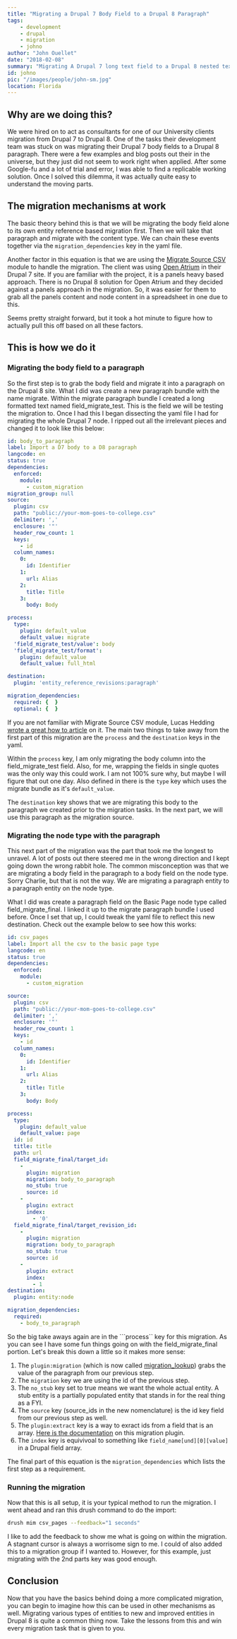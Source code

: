 ```yaml
---
title: "Migrating a Drupal 7 Body Field to a Drupal 8 Paragraph"
tags:
    - development
    - drupal
    - migration
    - johno
author: "John Ouellet"
date: "2018-02-08"
summary: "Migrating A Drupal 7 long text field to a Drupal 8 nested text field in a paragraph is a two step process.  It is quick and easy once you get the basic grasp of the mechanisms involved."
id: johno
pic: "/images/people/john-sm.jpg"
location: Florida
---
```


Why are we doing this?
----------------------

We were hired on to act as consultants for one of our University clients migration from Drupal 7 to Drupal 8.  One of the tasks their development team was stuck on was migrating their Drupal 7 body fields to a Drupal 8 paragraph.  There were a few examples and blog posts out their in the universe, but they just did not seem to work right when applied.  After some Google-fu and a lot of trial and error, I was able to find a replicable working solution.  Once I solved this dilemma, it was actually quite easy to understand the moving parts.

The migration mechanisms at work
---------------------------------

The basic theory behind this is that we will be migrating the body field alone to its own entity reference based migration first.  Then we will take that paragraph and migrate with the content type.  We can chain these events together via the ```migration_dependencies``` key in the yaml file.

Another factor in this equation is that we are using the [Migrate Source CSV](https://www.drupal.org/project/migrate_source_csv) module to handle the migration. The client was using [Open Atrium](https://www.drupal.org/project/openatrium) in their Drupal 7 site.  If you are familiar with the project, it is a panels heavy based approach.  There is no Drupal 8 solution for Open Atrium and they decided against a panels approach in the migration.  So, it was easier for them to grab all the panels content and node content in a spreadsheet in one due to this.

Seems pretty straight forward, but it took a hot minute to figure how to actually pull this off based on all these factors.

This is how we do it
---------------------

### Migrating the body field to a paragraph

So the first step is to grab the body field and migrate it into a paragraph on the Drupal 8 site.  What I did was create a new paragraph bundle with the name migrate.  Within the migrate paragraph bundle I created a long formatted text named field_migrate_test.  This is the field we will be testing the migration to.  Once I had this I began dissecting the yaml file I had for migrating the whole Drupal 7 node.  I ripped out all the irrelevant pieces and changed it to look like this below:

```yaml
id: body_to_paragraph
label: Import a D7 body to a D8 paragraph
langcode: en
status: true
dependencies:
  enforced:
    module:
      - custom_migration
migration_group: null
source:
  plugin: csv
  path: "public://your-mom-goes-to-college.csv"
  delimiter: ','
  enclosure: '"'
  header_row_count: 1
  keys:
    - id
  column_names:
    0:
      id: Identifier
    1:
      url: Alias
    2:
      title: Title
    3:
      body: Body

process:
  type:
    plugin: default_value
    default_value: migrate
  'field_migrate_test/value': body
  'field_migrate_test/format':
    plugin: default_value
    default_value: full_html

destination:
  plugin: 'entity_reference_revisions:paragraph'

migration_dependencies:
  required: {  }
  optional: {  }
```

If you are not familiar with Migrate Source CSV module, Lucas Hedding [wrote a great how to article](https://www.mtech-llc.com/blog/lucas-hedding/migrating-using-csv) on it.  The main two things to take away from the first part of this migration are the ```process``` and the ```destination``` keys in the yaml.

Within the ```process``` key, I am only migrating the body column into the field_migrate_test field.  Also, for me, wrapping the fields in single quotes was the only way this could work.  I am not 100% sure why, but maybe I will figure that out one day.  Also defined in there is the ```type``` key which uses the migrate bundle as it's ```default_value```.

The ```destination``` key shows that we are migrating this body to the paragraph we created prior to the migration tasks.  In the next part, we will use this paragraph as the migration source.

### Migrating the node type with the paragraph

This next part of the migration was the part that took me the longest to unravel.  A lot of posts out there steered me in the wrong direction and I kept going down the wrong rabbit hole.  The common misconception was that we are migrating a body field in the paragraph to a body field on the node type.  Sorry Charlie, but that is not the way.  We are migrating a paragraph entity to a paragraph entity on the node type.

What I did was create a paragraph field on the Basic Page node type called field_migrate_final.  I linked it up to the migrate paragraph bundle I used before.  Once I set that up, I could tweak the yaml file to reflect this new destination.  Check out the example below to see how this works:

```yaml
id: csv_pages
label: Import all the csv to the basic page type
langcode: en
status: true
dependencies:
  enforced:
    module:
      - custom_migration

source:
  plugin: csv
  path: "public://your-mom-goes-to-college.csv"
  delimiter: ','
  enclosure: '"'
  header_row_count: 1
  keys:
    - id
  column_names:
    0:
      id: Identifier
    1:
      url: Alias
    2:
      title: Title
    3:
      body: Body

process:
  type:
    plugin: default_value
    default_value: page
  id: id
  title: title
  path: url
  field_migrate_final/target_id:
    -
      plugin: migration
      migration: body_to_paragraph
      no_stub: true
      source: id
    -
      plugin: extract
      index:
        - '0'
  field_migrate_final/target_revision_id:
    -
      plugin: migration
      migration: body_to_paragraph
      no_stub: true
      source: id
    -
      plugin: extract
      index:
        - 1
destination:
  plugin: entity:node

migration_dependencies:
  required:
    - body_to_paragraph
```

So the big take aways again are in the ```process`` key for this migration.  As you can see I have some fun things going on with the field_migrate_final portion.  Let's break this down a little so it makes more sense:
1. The ```plugin:migration``` (which is now called [migration_lookup](https://www.drupal.org/docs/8/api/migrate-api/migrate-process-plugins/process-plugin-migration_lookup-formerly-migration)) grabs the value of the paragraph from our previous step.
1. The ```migration``` key we are using the id of the previous step.
1. The ```no_stub``` key set to true means we want the whole actual entity.  A stub entity is a partially populated entity that stands in for the real thing as a FYI.
1. The ```source``` key (source_ids in the new nomenclature) is the id key field from our previous step as well.
1. The ```plugin:extract``` key is a way to exract ids from a field that is an array.  [Here is the documentation](https://api.drupal.org/api/drupal/core%21modules%21migrate%21src%21Plugin%21migrate%21process%21Extract.php/class/Extract) on this migration plugin.
1. The ```index``` key is equivivoal to something like ```field_name[und][0][value]``` in a Drupal field array.

The final part of this equation is the ```migration_dependencies``` which lists the first step as a requirement.

### Running the migration

Now that this is all setup, it is your typical method to run the migration.  I went ahead and ran this drush command to do the import:

```bash
drush mim csv_pages --feedback="1 seconds"
```

I like to add the feedback to show me what is going on within the migration.  A stagnant cursor is always a worrisome sign to me.  I could of also added this to a migration group if I wanted to.  However, for this example, just migrating with the 2nd parts key was good enough.


Conclusion
----------

Now that you have the basics behind doing a more complicated migration, you can begin to imagine how this can be used in other mechanisms as well.  Migrating various types of entities to new and improved entities in Drupal 8 is quite a common thing now.
Take the lessons from this and win every migration task that is given to you.
